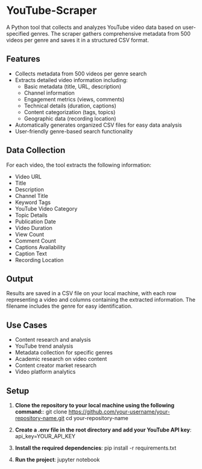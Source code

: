 # YouTube-Scraper

A Python tool that collects and analyzes YouTube video data based on user-specified genres. The scraper gathers comprehensive metadata from 500 videos per genre and saves it in a structured CSV format.

## Features

- Collects metadata from 500 videos per genre search
- Extracts detailed video information including:
  - Basic metadata (title, URL, description)
  - Channel information
  - Engagement metrics (views, comments)
  - Technical details (duration, captions)
  - Content categorization (tags, topics)
  - Geographic data (recording location)
- Automatically generates organized CSV files for easy data analysis
- User-friendly genre-based search functionality

## Data Collection

For each video, the tool extracts the following information:
- Video URL
- Title
- Description
- Channel Title
- Keyword Tags
- YouTube Video Category
- Topic Details
- Publication Date
- Video Duration
- View Count
- Comment Count
- Captions Availability
- Caption Text
- Recording Location

## Output

Results are saved in a CSV file on your local machine, with each row representing a video and columns containing the extracted information. The filename includes the genre for easy identification.

## Use Cases

- Content research and analysis
- YouTube trend analysis
- Metadata collection for specific genres
- Academic research on video content
- Content creator market research
- Video platform analytics

## Setup

1. **Clone the repository to your local machine using the following command:**:
   git clone https://github.com/your-username/your-repository-name.git
   cd your-repository-name
   
2. **Create a .env file in the root directory and add your YouTube API key**:
   api_key=YOUR_API_KEY

3. **Install the required dependencies**:
   pip install -r requirements.txt

4. **Run the project**:
   jupyter notebook
